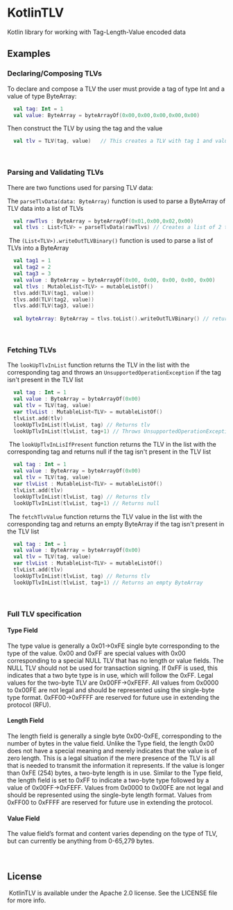 # KotlinTLV
Kotlin library for working with Tag-Length-Value encoded data
​
## Examples

### Declaring/Composing TLVs
To declare and compose a TLV the user must provide a tag of type Int and a value of type ByteArray:
​
```kotlin
  val tag: Int = 1
  val value: ByteArray = byteArrayOf(0x00,0x00,0x00,0x00,0x00)
```
Then construct the TLV by using the tag and the value
```kotlin
  val tlv = TLV(tag, value)   // This creates a TLV with tag 1 and value of [0x00,0x00,0x00,0x00,0x00]
```

​
### Parsing and Validating TLVs
There are two functions used for parsing TLV data:

The ```parseTlvData(data: ByteArray)``` function is used to parse a ByteArray of TLV data into a list of TLVs
```kotlin
  val rawTlvs : ByteArray = byteArrayOf(0x01,0x00,0x02,0x00)
  val tlvs : List<TLV> = parseTlvData(rawTlvs) // Creates a list of 2 tlvs with a single byte tag and length of 0
```
​
The ```(List<TLV>).writeOutTLVBinary()``` function is used to parse a list of TLVs into a ByteArray
```kotlin
  val tag1 = 1
  val tag2 = 2
  val tag3 = 3
  val value : ByteArray = byteArrayOf(0x00, 0x00, 0x00, 0x00, 0x00)
  val tlvs : MutableList<TLV> = mutableListOf()
  tlvs.add(TLV(tag1, value))
  tlvs.add(TLV(tag2, value))
  tlvs.add(TLV(tag3, value))
  
  val byteArray: ByteArray = tlvs.toList().writeOutTLVBinary() // returns the list of TLVs as a ByteArray
```
​
### Fetching TLVs
The ```lookUpTlvInList``` function returns the TLV in the list with the corresponding tag and throws an ```UnsupportedOperationException``` if the tag isn't present in the TLV list
```kotlin
  val tag : Int = 1
  val value : ByteArray = byteArrayOf(0x00)
  val tlv = TLV(tag, value)
  var tlvList : MutableList<TLV> = mutableListOf()
  tlvList.add(tlv)
  lookUpTlvInList(tlvList, tag) // Returns tlv
  lookUpTlvInList(tlvList, tag+1) // Throws UnsupportedOperationException
```
​
The ```lookUpTlvInLisIfPresent``` function returns the TLV in the list with the corresponding tag and returns null if the tag isn't present in the TLV list
```kotlin
  val tag : Int = 1
  val value : ByteArray = byteArrayOf(0x00)
  val tlv = TLV(tag, value)
  var tlvList : MutableList<TLV> = mutableListOf()
  tlvList.add(tlv)
  lookUpTlvInList(tlvList, tag) // Returns tlv
  lookUpTlvInList(tlvList, tag+1) // Returns null
```
​
The ```fetchTlvValue``` function returns the TLV value in the list with the corresponding tag and returns an empty ByteArray if the tag isn't present in the TLV list
```kotlin
  val tag : Int = 1
  val value : ByteArray = byteArrayOf(0x00)
  val tlv = TLV(tag, value)
  var tlvList : MutableList<TLV> = mutableListOf()
  tlvList.add(tlv)
  lookUpTlvInList(tlvList, tag) // Returns tlv
  lookUpTlvInList(tlvList, tag+1) // Returns an empty ByteArray
```
​
### Full TLV specification

#### Type Field
The type value is generally a 0x01->0xFE single byte corresponding to the type of the value. 0x00 and 0xFF are special values with 0x00 corresponding to a special NULL TLV that has no length or value fields. The NULL TLV should not be used for transaction signing. If 0xFF is used, this indicates that a two byte type is in use, which will follow the 0xFF. Legal values for the two-byte TLV are 0x00FF->0xFEFF. All values from 0x0000 to 0x00FE are not legal and should be represented using the single-byte type format. 0xFF00->0xFFFF are reserved for future use in extending the protocol (RFU).

#### Length Field
The length field is generally a single byte 0x00-0xFE, corresponding to the number of bytes in the value field. Unlike the Type field, the length 0x00 does not have a special meaning and merely indicates that the value is of zero length. This is a legal situation if the mere presence of the TLV is all that is needed to transmit the information it represents. If the value is longer than 0xFE (254) bytes, a two-byte length is in use. Similar to the Type field, the length field is set to 0xFF to indicate a two-byte type followed by a value of 0x00FF->0xFEFF. Values from 0x0000 to 0x00FE are not legal and should be represented using the single-byte length format. Values from 0xFF00 to 0xFFFF are reserved for future use in extending the protocol.

#### Value Field
The value field’s format and content varies depending on the type of TLV, but can currently be anything from 0-65,279 bytes.

​
## License
​
KotlinTLV is available under the Apache 2.0 license. See the LICENSE file for more info.
